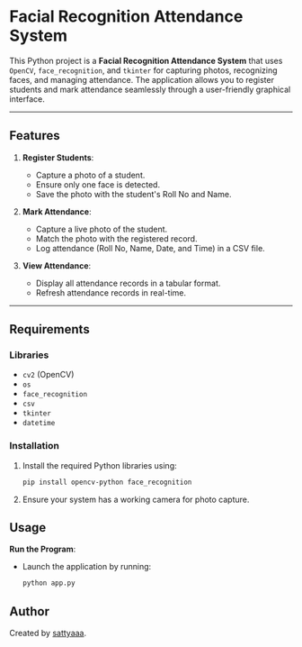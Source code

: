 # Facial Recognition Attendance System

This Python project is a **Facial Recognition Attendance System** that uses `OpenCV`, `face_recognition`, and `tkinter` for capturing photos, recognizing faces, and managing attendance. The application allows you to register students and mark attendance seamlessly through a user-friendly graphical interface.

---

## Features

1. **Register Students**:
   - Capture a photo of a student.
   - Ensure only one face is detected.
   - Save the photo with the student's Roll No and Name.

2. **Mark Attendance**:
   - Capture a live photo of the student.
   - Match the photo with the registered record.
   - Log attendance (Roll No, Name, Date, and Time) in a CSV file.

3. **View Attendance**:
   - Display all attendance records in a tabular format.
   - Refresh attendance records in real-time.

---

## Requirements

### Libraries
- `cv2` (OpenCV)
- `os`
- `face_recognition`
- `csv`
- `tkinter`
- `datetime`

### Installation
1. Install the required Python libraries using:
   ```bash
   pip install opencv-python face_recognition
   ```

2. Ensure your system has a working camera for photo capture.

## Usage

 **Run the Program**:
   - Launch the application by running:
     ```bash
     python app.py
     ```

## Author

Created by [sattyaaa](https://github.com/sattyaaa).
